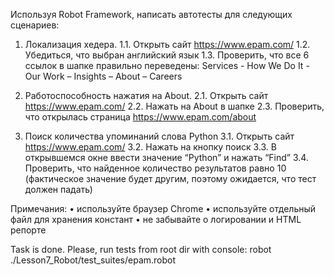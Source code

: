 Используя Robot Framework, написать автотесты для следующих сценариев:

1.	Локализация хедера.
1.1.	Открыть сайт https://www.epam.com/
1.2.	Убедиться, что выбран английский язык
1.3.	Проверить, что все 6 ссылок в шапке правильно переведены: Services - How We Do It - Our Work – Insights – About – Careers

2.	Работоспособность нажатия на About.
2.1.	Открыть сайт https://www.epam.com/
2.2.	Нажать на About в шапке
2.3.	Проверить, что открылась страница https://www.epam.com/about

3.	Поиск количества упоминаний слова Python
3.1.	Открыть сайт https://www.epam.com/
3.2.	Нажать на кнопку поиск
3.3.	В открывшемся окне ввести значение “Python” и нажать “Find”
3.4.	Проверить, что найденное количество результатов равно 10 (фактическое значение будет другим, поэтому ожидается, что тест должен падать)

Примечания:
•	используйте браузер Chrome
•	используйте отдельный файл для хранения констант
•	не забывайте о логировании и HTML репорте

Task is done. Please,
run tests from root dir with console: robot ./Lesson7_Robot/test_suites/epam.robot
